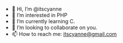 - 👋 Hi, I’m @itscyanne
- 👀 I’m interested in PHP
- 🌱 I’m currently learning C.
- 💞️ I’m looking to collaborate on you.
- 📫 How to reach me: itscyanne@gmail.com

<!---
itscyanne/itscyanne is a ✨ special ✨ repository because its `README.md` (this file) appears on your GitHub profile.
You can click the Preview link to take a look at your changes.
--->
